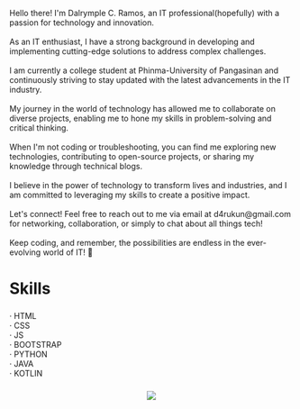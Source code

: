 <p align="left">Hello there! I'm Dalrymple C. Ramos, an IT professional(hopefully) with a passion for technology and innovation.<br><br>As an IT enthusiast, I have a strong background in developing and implementing cutting-edge solutions to address complex challenges.<br><br>I am currently a college student at Phinma-University of Pangasinan and continuously striving to stay updated with the latest advancements in the IT industry.<br><br>My journey in the world of technology has allowed me to collaborate on diverse projects, enabling me to hone my skills in problem-solving and critical thinking.<br><br>When I'm not coding or troubleshooting, you can find me exploring new technologies, contributing to open-source projects, or sharing my knowledge through technical blogs.<br><br>I believe in the power of technology to transform lives and industries, and I am committed to leveraging my skills to create a positive impact.<br><br>Let's connect! Feel free to reach out to me via email at d4rukun@gmail.com for networking, collaboration, or simply to chat about all things tech!<br><br>Keep coding, and remember, the possibilities are endless in the ever-evolving world of IT! 🚀</p>

###

<h1 align="left">Skills</h1>

###

<p align="left">· HTML<br>· CSS<br>· JS<br>· BOOTSTRAP<br>· PYTHON<br>· JAVA<br>· KOTLIN</p>

###

<div align="center">
  <img src="https://profile-counter.glitch.me/Dalramos/count.svg?"  />
</div>

###
